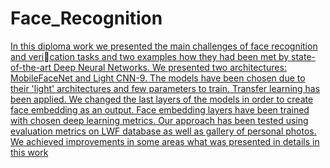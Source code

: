 # Face_Recognition

[In this diploma work we presented the main challenges of face recognition and veri􀂦cation
tasks and two examples how they had been met by state-of-the-art Deep Neural Networks. We
presented two architectures: MobileFaceNet and Light CNN-9. The models have been chosen
due to their 'light' architectures and few parameters to train. Transfer learning has been applied.
We changed the last layers of the models in order to create face embedding as an output. Face
embedding layers have been trained with chosen deep learning metrics. Our approach has been
tested using evaluation metrics on LWF database as well as gallery of personal photos. We
achieved improvements in some areas what was presented in details in this work](https://github.com/HannaDGit/Face_Recognition/blob/master/02709_h_Rozpoznawanie_twarzy_z_wykorzystaniem_wsp%C3%B3%C5%82czesnych_architektur_g%C5%82%C4%99bokich_sieci_neuronowych.ipynb)
